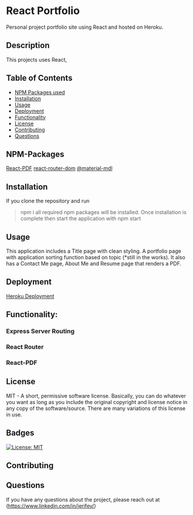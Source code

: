 # React Portfolio

Personal project portfolio site using React and hosted on Heroku.

## Description

This projects uses React,

## Table of Contents

- [NPM Packages used](#NPM-Packages)
- [Installation](#installation)
- [Usage](#usage)
- [Deployment](#Deployment)
- [Functionality](#Functionality)
- [License](#license)
- [Contributing](#Contributing)
- [Questions](#Questions)

## NPM-Packages

[React-PDF](https://www.npmjs.com/package/react-pdf)
[react-router-dom](https://www.npmjs.com/package/react-router-dom)
[@material-mdl](https://tleunen.github.io/react-mdl/components/)

## Installation

If you clone the repository and run 
>npm i
all required npm packages will be installed. Once installation is complete then start the application with
>npm start

## Usage

This application includes a Title page with clean styling. A portfolio page with application sorting function based on topic (*still in the works). It also has a Contact Me page, About Me and Resume page that renders a PDF. 

## Deployment

[Heroku Deployment](#https://enigmatic-bastion-47766.herokuapp.com/)

## Functionality: 

### Express Server Routing

### React Router 

### React-PDF

## License

MIT - A short, permissive software license. Basically, you can do whatever you want as long as you include the original copyright and license notice in any copy of the software/source. There are many variations of this license in use.

## Badges

[![License: MIT](https://img.shields.io/badge/License-MIT-yellow.svg)](https://opensource.org/licenses/MIT)

## Contributing

## Questions

If you have any questions about the project, please reach out at (https://www.linkedin.com/in/jerifey/)
